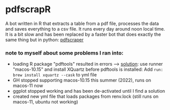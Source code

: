 # pdfscrapR
A bot written in R that extracts a table from a pdf file, processes the data and saves everything to a csv file. It runs every day around noon local time. It is a bit slow and has been replaced by a faster bot that does exactly the same thing but in python: <a href = "https://github.com/jlomako/pdfscraper">pdfscraper</a>


### note to myself about some problems I ran into:
* loading R package "pdftools" resulted in errors -->
 <a href="https://github.com/r-lib/actions/issues/78#issuecomment-611733294">solution</a>: use runner "macos-10.15" and install XQuartz before pdftools is installed: Add <code>run: brew install xquartz --cask</code> to yml file<br>
* GH stopped supporting macos-10.15 this summer (2022), runs on macos-11 now
* ggplot stopped working and has been de-activated until I find a solution
* created new yml file that loads packages from renv.lock (still runs on macos-11, ubuntu not working)
